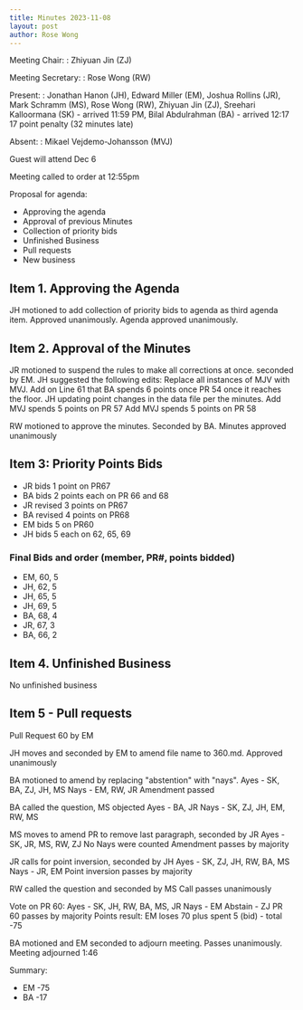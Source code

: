 ```yaml
---
title: Minutes 2023-11-08
layout: post
author: Rose Wong
---
```



Meeting Chair:
: Zhiyuan Jin (ZJ)

Meeting Secretary:
: Rose Wong (RW)

Present:
: Jonathan Hanon (JH), Edward Miller (EM), Joshua Rollins (JR), Mark Schramm (MS), Rose Wong (RW), Zhiyuan Jin (ZJ), Sreehari Kalloormana (SK) - arrived 11:59 PM, Bilal Abdulrahman (BA) - arrived 12:17 17 point penalty (32 minutes late)

Absent:
: Mikael Vejdemo-Johansson (MVJ) 

Guest will attend Dec 6

Meeting called to order at 12:55pm

Proposal for agenda:
* Approving the agenda
* Approval of previous Minutes
* Collection of priority bids
* Unfinished Business
* Pull requests
* New business


## Item 1. Approving the Agenda
JH motioned to add collection of priority bids to agenda as third agenda item. Approved unanimously.
Agenda approved unanimously.

## Item 2. Approval of the Minutes

JR motioned to suspend the rules to make all corrections at once. seconded by EM.
JH suggested the following edits:
Replace all instances of MJV with MVJ.
Add on Line 61 that BA spends 6 points once PR 54 once it reaches the floor.
JH updating point changes in the data file per the minutes.
Add MVJ spends 5 points on PR 57
Add MVJ spends 5 points on PR 58

RW motioned to approve the minutes. Seconded by BA. Minutes approved unanimously

## Item 3: Priority Points Bids
* JR bids 1 point on PR67
* BA bids 2 points each on PR 66 and 68
* JR revised 3 points on PR67
* BA revised 4 points on PR68
* EM bids 5 on PR60
* JH bids 5 each on 62, 65, 69

### Final Bids and order (member, PR#, points bidded)
* EM, 60, 5
* JH, 62, 5
* JH, 65, 5
* JH, 69, 5
* BA, 68, 4
* JR, 67, 3
* BA, 66, 2

## Item 4. Unfinished Business
No unfinished business

## Item 5 - Pull requests
Pull Request 60 by EM

JH moves and seconded by EM to amend file name to 360.md. Approved unanimously

BA motioned to amend by replacing "abstention" with "nays".
Ayes - SK, BA, ZJ, JH, MS
Nays - EM, RW, JR
Amendment passed

BA called the question, MS objected
Ayes - BA, JR
Nays - SK, ZJ, JH, EM, RW, MS

MS moves to amend PR to remove last paragraph, seconded by JR
Ayes - SK, JR, MS, RW, ZJ
No Nays were counted
Amendment passes by majority

JR calls for point inversion, seconded by JH
Ayes - SK, ZJ, JH, RW, BA, MS
Nays - JR, EM
Point inversion passes by majority

RW called the question and seconded by MS
Call passes unanimously

Vote on PR 60:
Ayes - SK, JH, RW, BA, MS, JR
Nays - EM
Abstain - ZJ
PR 60 passes by majority
Points result: EM loses 70 plus spent 5 (bid) - total -75

BA motioned and EM seconded to adjourn meeting. 
Passes unanimously.
Meeting adjourned 1:46

Summary:
* EM -75
* BA -17


